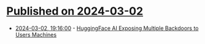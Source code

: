 # [Published on 2024-03-02](index.md)

* [2024-03-02, 19:16:00](https://soylentnews.org/article.pl?sid=24/03/01/0748239&from=rss) - [HuggingFace AI Exposing Multiple Backdoors to Users Machines](https://soylentnews.org/article.pl?sid=24/03/01/0748239&from=rss)
